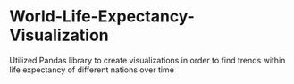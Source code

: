 # World-Life-Expectancy-Visualization
Utilized Pandas library to create visualizations in order to find trends within life expectancy of different nations over time
